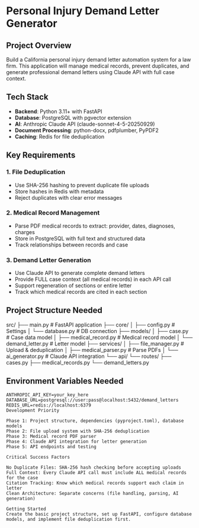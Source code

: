 # Personal Injury Demand Letter Generator

## Project Overview
Build a California personal injury demand letter automation system for a law firm. This application will manage medical records, prevent duplicates, and generate professional demand letters using Claude API with full case context.

## Tech Stack
- **Backend**: Python 3.11+ with FastAPI
- **Database**: PostgreSQL with pgvector extension  
- **AI**: Anthropic Claude API (claude-sonnet-4-5-20250929)
- **Document Processing**: python-docx, pdfplumber, PyPDF2
- **Caching**: Redis for file deduplication

## Key Requirements

### 1. File Deduplication
- Use SHA-256 hashing to prevent duplicate file uploads
- Store hashes in Redis with metadata
- Reject duplicates with clear error messages

### 2. Medical Record Management
- Parse PDF medical records to extract: provider, dates, diagnoses, charges
- Store in PostgreSQL with full text and structured data
- Track relationships between records and case

### 3. Demand Letter Generation  
- Use Claude API to generate complete demand letters
- Provide FULL case context (all medical records) in each API call
- Support regeneration of sections or entire letter
- Track which medical records are cited in each section

## Project Structure Needed
src/
├── main.py                 # FastAPI application
├── core/
│   ├── config.py          # Settings
│   └── database.py        # DB connection
├── models/
│   ├── case.py            # Case data model
│   ├── medical_record.py  # Medical record model
│   └── demand_letter.py   # Letter model
├── services/
│   ├── file_manager.py    # Upload & deduplication
│   ├── medical_parser.py  # Parse PDFs
│   └── ai_generator.py    # Claude API integration
└── api/
└── routes/
├── cases.py
├── medical_records.py
└── demand_letters.py

## Environment Variables Needed
```env
ANTHROPIC_API_KEY=your_key_here
DATABASE_URL=postgresql://user:pass@localhost:5432/demand_letters
REDIS_URL=redis://localhost:6379
Development Priority

Phase 1: Project structure, dependencies (pyproject.toml), database models
Phase 2: File upload system with SHA-256 deduplication
Phase 3: Medical record PDF parser
Phase 4: Claude API integration for letter generation
Phase 5: API endpoints and testing

Critical Success Factors

No Duplicate Files: SHA-256 hash checking before accepting uploads
Full Context: Every Claude API call must include ALL medical records for the case
Citation Tracking: Know which medical records support each claim in letter
Clean Architecture: Separate concerns (file handling, parsing, AI generation)

Getting Started
Create the basic project structure, set up FastAPI, configure database models, and implement file deduplication first.
